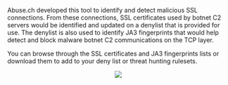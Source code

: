 Abuse.ch developed this tool to identify and detect malicious SSL connections. From these connections, SSL certificates used by botnet C2 servers would be identified and updated on a denylist that is provided for use. The denylist is also used to identify JA3 fingerprints that would help detect and block malware botnet C2 communications on the TCP layer.

You can browse through the SSL certificates and JA3 fingerprints lists or download them to add to your deny list or threat hunting rulesets.

<p align="center">
  <img src="https://github.com/AM1RKA/SOC-Analyst/blob/main/Cyber%20Threat%20Intellegence/Threat%20Intelligence%20Tools/Abuse.ch/SSL%20Blacklist/SSLBlacklist.gif">
</p>
